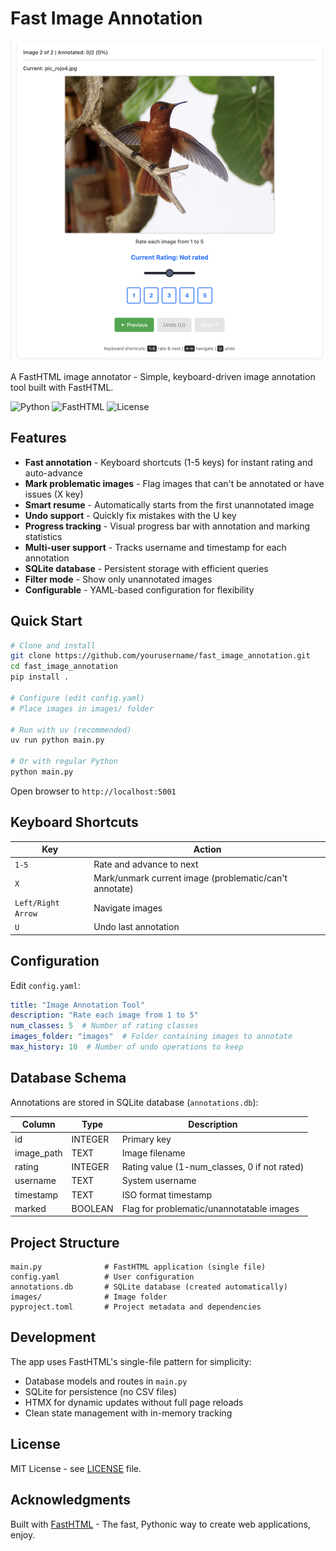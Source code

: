 # Fast Image Annotation

![Picaflor](fast_annotate.png)

A FastHTML image annotator - Simple, keyboard-driven image annotation tool built with FastHTML.

![Python](https://img.shields.io/badge/python-3.11%2B-blue)
![FastHTML](https://img.shields.io/badge/FastHTML-latest-green)
![License](https://img.shields.io/badge/license-MIT-blue)

## Features

- **Fast annotation** - Keyboard shortcuts (1-5 keys) for instant rating and auto-advance
- **Mark problematic images** - Flag images that can't be annotated or have issues (X key)
- **Smart resume** - Automatically starts from the first unannotated image
- **Undo support** - Quickly fix mistakes with the U key
- **Progress tracking** - Visual progress bar with annotation and marking statistics
- **Multi-user support** - Tracks username and timestamp for each annotation
- **SQLite database** - Persistent storage with efficient queries
- **Filter mode** - Show only unannotated images
- **Configurable** - YAML-based configuration for flexibility

## Quick Start

```bash
# Clone and install
git clone https://github.com/yourusername/fast_image_annotation.git
cd fast_image_annotation
pip install .

# Configure (edit config.yaml)
# Place images in images/ folder

# Run with uv (recommended)
uv run python main.py

# Or with regular Python
python main.py
```

Open browser to `http://localhost:5001`

## Keyboard Shortcuts

| Key | Action |
|-----|--------|
| `1-5` | Rate and advance to next |
| `X` | Mark/unmark current image (problematic/can't annotate) |
| `Left/Right Arrow` | Navigate images |
| `U` | Undo last annotation |

## Configuration

Edit `config.yaml`:

```yaml
title: "Image Annotation Tool"
description: "Rate each image from 1 to 5"
num_classes: 5  # Number of rating classes
images_folder: "images"  # Folder containing images to annotate
max_history: 10  # Number of undo operations to keep
```

## Database Schema

Annotations are stored in SQLite database (`annotations.db`):

| Column | Type | Description |
|--------|------|-------------|
| id | INTEGER | Primary key |
| image_path | TEXT | Image filename |
| rating | INTEGER | Rating value (1-num_classes, 0 if not rated) |
| username | TEXT | System username |
| timestamp | TEXT | ISO format timestamp |
| marked | BOOLEAN | Flag for problematic/unannotatable images |

## Project Structure

```
main.py              # FastHTML application (single file)
config.yaml          # User configuration
annotations.db       # SQLite database (created automatically)
images/              # Image folder
pyproject.toml       # Project metadata and dependencies
```

## Development

The app uses FastHTML's single-file pattern for simplicity:
- Database models and routes in `main.py`
- SQLite for persistence (no CSV files)
- HTMX for dynamic updates without full page reloads
- Clean state management with in-memory tracking

## License

MIT License - see [LICENSE](LICENSE) file.

## Acknowledgments

Built with [FastHTML](https://github.com/AnswerDotAI/fasthtml) - The fast, Pythonic way to create web applications, enjoy.